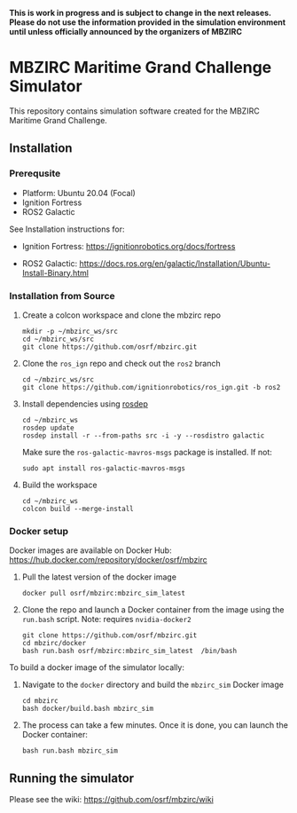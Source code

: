 **This is work in progress and is subject to change in the next releases. Please do not use the information provided in the simulation environment until unless officially announced by the organizers of MBZIRC**


# MBZIRC Maritime Grand Challenge Simulator

This repository contains simulation software created for the
MBZIRC Maritime Grand Challenge.

## Installation

### Prerequsite

* Platform: Ubuntu 20.04 (Focal)
* Ignition Fortress
* ROS2 Galactic

See Installation instructions for:

* Ignition Fortress: https://ignitionrobotics.org/docs/fortress

* ROS2 Galactic:  https://docs.ros.org/en/galactic/Installation/Ubuntu-Install-Binary.html


### Installation from Source

1. Create a colcon workspace and clone the mbzirc repo

    ```
    mkdir -p ~/mbzirc_ws/src
    cd ~/mbzirc_ws/src
    git clone https://github.com/osrf/mbzirc.git
    ```

1. Clone the `ros_ign` repo and check out the `ros2` branch

    ```
    cd ~/mbzirc_ws/src
    git clone https://github.com/ignitionrobotics/ros_ign.git -b ros2
    ```

1. Install dependencies using [rosdep](https://docs.ros.org/en/galactic/Installation/Ubuntu-Install-Binary.html#installing-and-initializing-rosdep)

    ```
    cd ~/mbzirc_ws
    rosdep update
    rosdep install -r --from-paths src -i -y --rosdistro galactic
    ```

    Make sure the `ros-galactic-mavros-msgs` package is installed. If not:

    ```
    sudo apt install ros-galactic-mavros-msgs
    ```

1. Build the workspace

    ```
    cd ~/mbzirc_ws
    colcon build --merge-install
    ```

### Docker setup

Docker images are available on Docker Hub: https://hub.docker.com/repository/docker/osrf/mbzirc

1. Pull the latest version of the docker image

    ```
    docker pull osrf/mbzirc:mbzirc_sim_latest
    ```

1. Clone the repo and launch a Docker container from the image using the `run.bash` script. Note: requires `nvidia-docker2`

    ```
    git clone https://github.com/osrf/mbzirc.git
    cd mbzirc/docker
    bash run.bash osrf/mbzirc:mbzirc_sim_latest  /bin/bash
    ```

To build a docker image of the simulator locally:


1. Navigate to the `docker` directory and build the `mbzirc_sim` Docker image

    ```
    cd mbzirc
    bash docker/build.bash mbzirc_sim
    ```

1.  The process can take a few minutes. Once it is done, you can launch the
 Docker container:

    ```
    bash run.bash mbzirc_sim
    ```

## Running the simulator

Please see the wiki:  https://github.com/osrf/mbzirc/wiki

